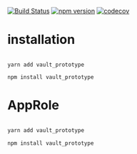 
[![Build Status](https://travis-ci.com/stopsopa/vault_prototype.svg?branch=master)](https://travis-ci.com/stopsopa/vault_prototype)
[![npm version](https://badge.fury.io/js/vault_prototype.svg)](https://badge.fury.io/js/vault_prototype)
[![codecov](https://codecov.io/gh/stopsopa/vault_prototype/branch/master/graph/badge.svg?token=QDL8DQ33UY)](https://codecov.io/gh/stopsopa/vault_prototype)



# installation

```

yarn add vault_prototype

npm install vault_prototype

```

# AppRole

```js

yarn add vault_prototype

npm install vault_prototype

```

